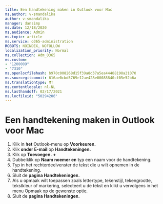 ```yaml
---
title: Een handtekening maken in Outlook voor Mac
ms.author: v-smandalika
author: v-smandalika
manager: dansimp
ms.date: 12/18/2020
ms.audience: Admin
ms.topic: article
ms.service: o365-administration
ROBOTS: NOINDEX, NOFOLLOW
localization_priority: Normal
ms.collection: Adm_O365
ms.custom:
- "1200009"
- "7310"
ms.openlocfilehash: b970c008268d15f39a8d37a5ea44488198a21070
ms.sourcegitcommit: 616ae0cbd5769e12ae428e00088840cf05e52b6a
ms.translationtype: MT
ms.contentlocale: nl-NL
ms.lasthandoff: 02/17/2021
ms.locfileid: "50294206"
---
```

# <a name="create-a-signature-in-outlook-for-mac"></a>Een handtekening maken in Outlook voor Mac

1.  Klik in **het** Outlook-menu op **Voorkeuren.**
2.  Klik **onder E-mail** op **Handtekeningen.**
3.  Klik op **Toevoegen.** **+**
4.  Dubbelklik op **Naam noemer en** typ een naam voor de handtekening.
5.  Typ in het rechterdeelvenster de tekst die u wilt opnemen in de handtekening.
6.  Sluit de **pagina Handtekeningen.**
7.  Als u opmaak wilt toepassen zoals lettertype, tekenstijl, tekengrootte, tekstkleur of markering, selecteert u de tekst en klikt u vervolgens in het menu Opmaak op de gewenste optie.
8.  Sluit de **pagina Handtekeningen.**
